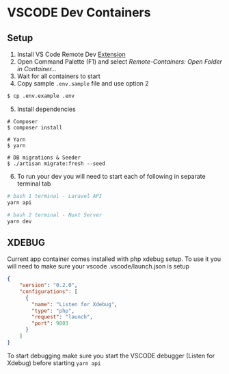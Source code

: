 # VSCODE Dev Containers

## Setup

1. Install VS Code Remote Dev [Extension](https://aka.ms/vscode-remote/download/extension)
2. Open Command Palette (F1) and select *Remote-Containers: Open Folder in Container...*
3. Wait for all containers to start
4. Copy sample `.env.sample` file and use option 2
```bash
$ cp .env.example .env
```
5. Install dependencies
```
# Composer
$ composer install

# Yarn
$ yarn

# DB migrations & Seeder
$ ./artisan migrate:fresh --seed
```

6. To run your dev you will need to start each of following in separate terminal tab
```bash
# bash 1 terminal - Laravel API 
yarn api

# bash 2 terminal - Nuxt Server
yarn dev
```

## XDEBUG
Current app container comes installed with php xdebug setup. 
To use it you will need to make sure your vscode .vscode/launch.json is setup
```json
{
    "version": "0.2.0",
    "configurations": [
      {
        "name": "Listen for Xdebug",
        "type": "php",
        "request": "launch",
        "port": 9003
      }
    ]
}
```
To start debugging make sure you start the VSCODE debugger (Listen for Xdebug) before starting `yarn api`
